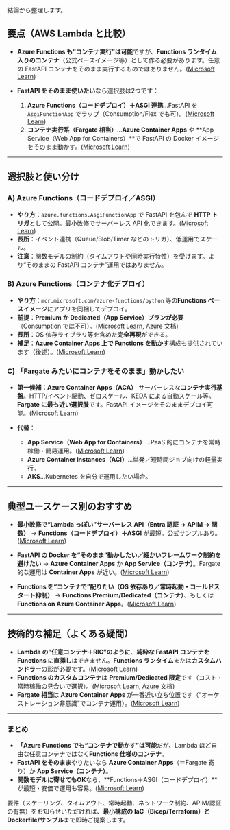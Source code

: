 結論から整理します。

## 要点（AWS Lambda と比較）

* **Azure Functions も“コンテナ実行”は可能**ですが、**Functions ランタイム入りのコンテナ**（公式ベースイメージ等）として作る必要があります。任意の FastAPI コンテナをそのまま実行するものではありません。([Microsoft Learn][1])
* **FastAPI をそのまま使いたい**なら選択肢は2つです：

  1. **Azure Functions（コードデプロイ）＋ASGI 連携**…FastAPI を `AsgiFunctionApp` でラップ（Consumption/Flex でも可）。([Microsoft Learn][2])
  2. **コンテナ実行系（Fargate 相当）**…**Azure Container Apps** や \*\*App Service（Web App for Containers）\*\*で FastAPI の Docker イメージをそのまま動かす。([Microsoft Learn][3])

---

## 選択肢と使い分け

### A) Azure Functions（コードデプロイ／ASGI）

* **やり方**：`azure.functions.AsgiFunctionApp` で FastAPI を包んで **HTTP トリガ**として公開。最小改修でサーバーレス API 化できます。([Microsoft Learn][2])
* **長所**：イベント連携（Queue/Blob/Timer などのトリガ）、低運用でスケール。
* **注意**：関数モデルの制約（タイムアウトや同時実行特性）を受けます。より“そのままの FastAPI コンテナ”運用ではありません。

### B) Azure Functions（**コンテナ化デプロイ**）

* **やり方**：`mcr.microsoft.com/azure-functions/python` 等の**Functions ベースイメージ**にアプリを同梱してデプロイ。
* **前提**：**Premium か Dedicated（App Service）プランが必要**（Consumption では不可）。([Microsoft Learn][1], [Azure 文档][4])
* **長所**：OS 依存ライブラリ等を含めた**完全再現**ができる。
* **補足**：**Azure Container Apps 上で Functions を動かす**構成も提供されています（後述）。([Microsoft Learn][5])

### C) 「Fargate みたいに**コンテナをそのまま**」動かしたい

* **第一候補：Azure Container Apps（ACA）**
  サーバーレスな**コンテナ実行基盤**。HTTP/イベント駆動、ゼロスケール、KEDA による自動スケール等。**Fargate に最も近い選択肢**です。FastAPI イメージをそのままデプロイ可能。([Microsoft Learn][3])
* **代替**：

  * **App Service（Web App for Containers）**…PaaS 的にコンテナを常時稼働・簡易運用。([Microsoft Learn][6])
  * **Azure Container Instances（ACI）**…単発／短時間ジョブ向けの軽量実行。
  * **AKS**…Kubernetes を自分で運用したい場合。

---

## 典型ユースケース別のおすすめ

* **最小改修で“Lambda っぽい”サーバーレス API（Entra 認証 → APIM → 関数）**
  → **Functions（コードデプロイ）＋ASGI** が最短。公式サンプルあり。([Microsoft Learn][7])

* **FastAPI の Docker を“そのまま”動かしたい／細かいフレームワーク制約を避けたい**
  → **Azure Container Apps** か **App Service（コンテナ）**。Fargate 的な運用は **Container Apps** が近い。([Microsoft Learn][3])

* **Functions を“コンテナで”配りたい（OS 依存あり／常時起動・コールドスタート抑制）**
  → **Functions Premium/Dedicated（コンテナ）**、もしくは **Functions on Azure Container Apps**。([Microsoft Learn][1])

---

## 技術的な補足（よくある疑問）

* **Lambda の“任意コンテナ＋RIC”のように**、**純粋な FastAPI コンテナを Functions に直挿し**はできません。**Functions ランタイム**または**カスタムハンドラー**の形が必要です。([Microsoft Learn][8])
* **Functions のカスタムコンテナ**は **Premium/Dedicated 限定**です（コスト・常時稼働の見合いで選択）。([Microsoft Learn][1], [Azure 文档][4])
* **Fargate 相当**は **Azure Container Apps** が一番近い立ち位置です（“オーケストレーション非意識”でコンテナ運用）。([Microsoft Learn][3])

---

### まとめ

* **「Azure Functions でも“コンテナで動かす”は可能**だが、Lambda ほど自由な任意コンテナではなく**Functions 仕様のコンテナ**。
* **FastAPI をそのまま**やりたいなら **Azure Container Apps**（＝Fargate 寄り）か **App Service（コンテナ）**。
* **関数モデルに寄せてもOK**なら、\*\*Functions＋ASGI（コードデプロイ）\*\*が最短・安価で運用も容易。([Microsoft Learn][2])

要件（スケーリング、タイムアウト、常時起動、ネットワーク制約、APIM/認証の有無）をお知らせいただければ、**最小構成の IaC（Bicep/Terraform）と Dockerfile/サンプル**まで即時ご提案します。

[1]: https://learn.microsoft.com/en-us/azure/azure-functions/functions-deploy-container?utm_source=chatgpt.com "Create your first containerized Azure Functions"
[2]: https://learn.microsoft.com/en-us/azure/azure-functions/functions-reference-python?utm_source=chatgpt.com "Python developer reference for Azure Functions"
[3]: https://learn.microsoft.com/en-us/azure/container-apps/overview?utm_source=chatgpt.com "Azure Container Apps overview"
[4]: https://docs.azure.cn/en-us/azure-functions/functions-deploy-container?utm_source=chatgpt.com "Create your first containerized Azure Functions"
[5]: https://learn.microsoft.com/en-us/azure/container-apps/functions-overview?utm_source=chatgpt.com "Azure Functions on Azure Container Apps overview | Microsoft Learn"
[6]: https://learn.microsoft.com/en-us/answers/questions/1337789/azure-app-service-vs-azure-container-apps-which-to?utm_source=chatgpt.com "Azure App Service vs Azure Container Apps - which to use?"
[7]: https://learn.microsoft.com/en-us/samples/azure-samples/fastapi-on-azure-functions/fastapi-on-azure-functions/?utm_source=chatgpt.com "Using FastAPI Framework with Azure Functions"
[8]: https://learn.microsoft.com/en-us/azure/azure-functions/functions-custom-handlers?utm_source=chatgpt.com "Azure Functions custom handlers"

